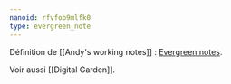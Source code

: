 ```yaml
---
nanoid: rfvfob9mlfk0
type: evergreen_note
---
```

Définition de [[Andy's working notes]] : [Evergreen notes](https://notes.andymatuschak.org/Evergreen_notes).

Voir aussi [[Digital Garden]].

